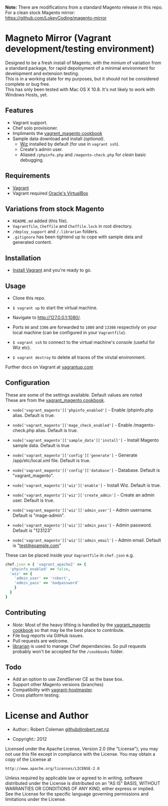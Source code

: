 **Note:** There are modifications from a standard Magento release in this repo.  
For a clean stock Magento mirror: https://github.com/LokeyCoding/magento-mirror  


Magneto Mirror (Vagrant development/testing environment)
========================================================

Designed to be a fresh install of Magento, with the minium of variation from a standard package, for rapid depoloyment of a minimal environment for development and extension testing.  
This is in a working state for my purposes, but it should not be considered complete or bug free.  
This has only been tested with Mac OS X 10.8. It's not likely to work with Windows Hosts, yet.  

Features
--------

* Vagrant support.
* Chef solo provisioner.
* Impliments the [vagrent_magento cookbook](https://github.com/rjocoleman/vagrant_magento)  
* Sample data download and install _(optional)_.  
  + [Wiz](https://github.com/nvahalik/Wiz) installed by default (for use in `vagrant ssh`).  
  + Create's admin user.  
  + Aliased `/phpinfo.php` and `/magento-check.php` for _clean_ basic debugging.  


Requirements
------------

* [Vagrant](http://vagrantup.com)  
* Vagrant required [Oracle's VirtualBox](http://www.virtualbox.org/)  


Variations from stock Magento
-----------------------------

* `README.md` added (this file).  
* `Vagrantfile`, `Cheffile` and `Cheffile.lock` in root directory.  
* `/deploy_support` and `/.librarian` folders.  
* `.gitignore` has been tightend up to cope with sample data and generated content.  


Installation
------------

* [Install Vagrant](http://vagrantup.com/v1/docs/getting-started/index.html) and you're ready to go.  


Usage
-----

* Clone this repo.
* `$ vagrant up` to start the virtual machine.  
* Navigate to http://127.0.0.1:1080/.  
* Ports `80` and `3306` are forwarded to `1080` and `13306` respectivly on your local machine (can be configured in your `Vagrantfile`).  

* `$ vagrant ssh` to connect to the virtual machine's console (useful for Wiz etc).  
* `$ vagrant destroy` to delete all traces of the virutal environment.  

Further docs on Vagrant at [vagrantup.com](http://vagrantup.com/v1/docs/getting-started/teardown.html)  


Configuration
-------------

These are some of the settings available. Default values are noted  
These are from the [vagrant_magento cookbook](https://github.com/rjocoleman/vagrant_magento).  

* `node['vagrant_magento']['phpinfo_enabled']` - Enable /phpinfo.php alias. Default is true.  
* `node['vagrant_magento']['mage_check_enabled']` - Enable /magento-check.php alias. Default is true.  

* `node['vagrant_magento']['sample_data']['install']` - Install Magento sample data. Default is true  

* `node['vagrant_magento']['config']['generate']` - Generate /app/etc/local.xml file. Default is true.  
* `node['vagrant_magento']['config']['database']` - Database. Default is "vagrant_magento".  

* `node['vagrant_magento']['wiz']['enable']` - Install Wiz. Default is true.  
* `node['vagrant_magento']['wiz']['create_admin']` - Create an admin user. Default is true.  
* `node['vagrant_magento']['wiz']['admin_user']` - Admin username. Default is "mage-admin".  
* `node['vagrant_magento']['wiz']['admin_pass']` - Admin password. Default is "123123"  
* `node['vagrant_magento']['wiz']['admin_email']` - Admin email. Default is "test@example.com"  

These can be placed inside your `Vagrantfile` in `chef.json` e.g.
```ruby
chef.json = { 'vagrant_apache2' => {
  'phpinfo_enabled' => false,
  'wiz' => {
    'admin_user' => 'robert',
    'admin_pass' => 'badpassword'
    }
  } 
}
```


Contributing
------------

* *Note:* Most of the heavy lifiting is handled by the [vagrant_magento cookbook](https://github.com/rjocoleman/vagrant_magento) so that may be the best place to contribute.
* File bug reports via GitHub issues.
* Pull requests are welcome.
* [librarian](https://github.com/applicationsonline/librarian) is used to manage Chef dependancies. So pull requests probably won't be accepted for the `/cookbooks` folder.


Todo
----

* Add an option to use ZendServer CE as the base box.
* Support other Magento versions (branches)
* Compatibility with [vagrant-hostmaster](https://github.com/mosaicxm/vagrant-hostmaster).
* Cross platform testing.


License and Author
===================

* Author:: Robert Coleman <github@robert.net.nz>


* Copyright:: 2012

Licensed under the Apache License, Version 2.0 (the "License");
you may not use this file except in compliance with the License.
You may obtain a copy of the License at

    http://www.apache.org/licenses/LICENSE-2.0

Unless required by applicable law or agreed to in writing, software
distributed under the License is distributed on an "AS IS" BASIS,
WITHOUT WARRANTIES OR CONDITIONS OF ANY KIND, either express or implied.
See the License for the specific language governing permissions and
limitations under the License.